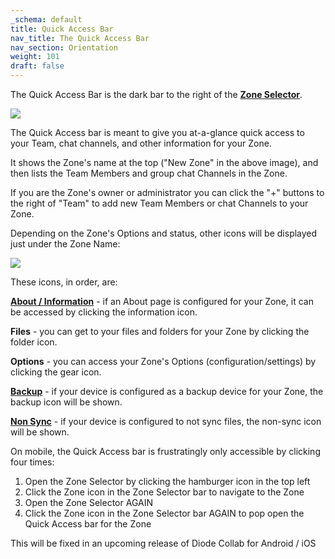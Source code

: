 ```yaml
---
_schema: default
title: Quick Access Bar
nav_title: The Quick Access Bar
nav_section: Orientation
weight: 101
draft: false
---
```

The Quick Access Bar is the dark bar to the right of the <a href="https://app.docs.diode.io/docs/orientation/zone-selector-bar/" target="_blank" rel="noopener"><strong>Zone Selector</strong></a>.

![](/uploads/image-10.png)

The Quick Access bar is meant to give you at-a-glance quick access to your Team, chat channels, and other information for your Zone.

It shows the Zone's name at the top ("New Zone" in the above image), and then lists the Team Members and group chat Channels in the Zone.

If you are the Zone's owner or administrator you can click the "+" buttons to the right of "Team" to add new Team Members or chat Channels to your Zone.

Depending on the Zone's Options and status, other icons will be displayed just under the Zone Name:

![](/uploads/image-12.png)

These icons, in order, are:

<a href="https://app.docs.diode.io/docs/using/create-a-home-page-for-your-zone/" target="_blank" rel="noopener"><strong>About / Information</strong></a> - if an About page is configured for your Zone, it can be accessed by clicking the information icon.

**Files** - you can get to your files and folders for your Zone by clicking the folder icon.

**Options** - you can access your Zone's Options (configuration/settings) by clicking the gear icon.

<a href="https://app.docs.diode.io/docs/using/backup-your-confidential-files/" target="_blank" rel="noopener"><strong>Backup</strong></a> - if your device is configured as a backup device for your Zone, the backup icon will be shown.

<a href="https://app.docs.diode.io/docs/features/what-is-a-diode-drive-light-zone/" target="_blank" rel="noopener"><strong>Non Sync</strong></a> - if your device is configured to not sync files, the non-sync icon will be shown.

On mobile, the Quick Access bar is frustratingly only accessible by clicking four times:

1. Open the Zone Selector by clicking the hamburger icon in the top left
2. Click the Zone icon in the Zone Selector bar to navigate to the Zone
3. Open the Zone Selector AGAIN
4. Click the Zone icon in the Zone Selector bar AGAIN to pop open the Quick Access bar for the Zone

This will be fixed in an upcoming release of Diode Collab for Android / iOS